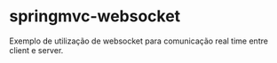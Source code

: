 # springmvc-websocket
Exemplo de utilização de websocket para comunicação real time entre client e server.

